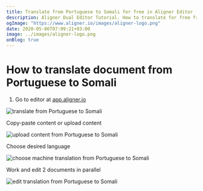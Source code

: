 ```yaml
---
title: Translate from Portuguese to Somali for free in Aligner Editor
description: Aligner Dual Editor Tutorial. How to translate for free from Portuguese to Somali. Aligner is multilingual document management platform. 
ogImage: "https://www.aligner.io/images/aligner-logo.png"
date: 2020-05-06T07:09:21+03:00
image: ../images/aligner-logo.png
onBlog: true
---
```


# How to translate document from Portuguese to Somali

1. Go to editor at [app.aligner.io](https://app.aligner.io "Aligner App web page")

![translate from Portuguese to Somali](../aligner-blank-editor.png "translate from Portuguese to Somali")

Copy-paste content or upload content

![upload content from Portuguese to Somali](../aligner-uploaded-document.png "upload content from Portuguese to Somali")

Choose desired language

![choose machine translation from Portuguese to Somali](../aligner-language-dropdown.png "choose machine translation from Portuguese to Somali")

Work and edit 2 documents in parallel

![edit translation from Portuguese to Somali](../aligner-double-sitded-editor.png "edit translation from Portuguese to Somali")

